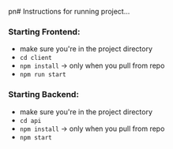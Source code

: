 pn# Instructions for running project...


### Starting Frontend:

* make sure you're in the project directory
* `cd client`
* `npm install` -> only when you pull from repo
* `npm run start`

### Starting Backend:

* make sure you're in the project directory
* `cd api`
* `npm install` -> only when you pull from repo
* `npm start`
